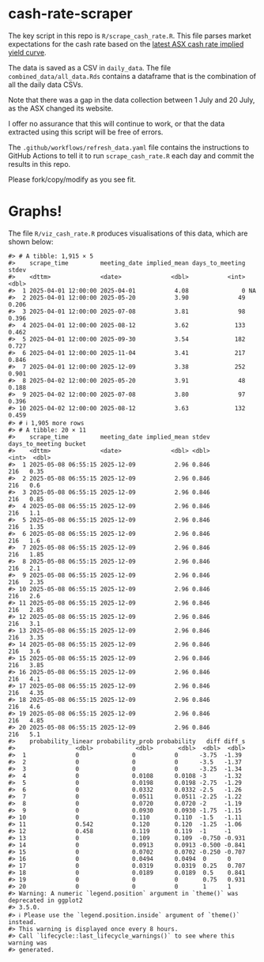 
<!-- README.md is generated from README.Rmd. Please edit that file -->

# cash-rate-scraper

The key script in this repo is `R/scrape_cash_rate.R`. This file parses
market expectations for the cash rate based on the [latest ASX cash rate
implied yield
curve](https://www.asx.com.au/markets/trade-our-derivatives-market/futures-market/rba-rate-tracker).

The data is saved as a CSV in `daily_data`. The file
`combined_data/all_data.Rds` contains a dataframe that is the
combination of all the daily data CSVs.

Note that there was a gap in the data collection between 1 July and 20
July, as the ASX changed its website.

I offer no assurance that this will continue to work, or that the data
extracted using this script will be free of errors.

The `.github/workflows/refresh_data.yaml` file contains the instructions
to GitHub Actions to tell it to run `scrape_cash_rate.R` each day and
commit the results in this repo.

Please fork/copy/modify as you see fit.

# Graphs!

The file `R/viz_cash_rate.R` produces visualisations of this data, which
are shown below:

    #> # A tibble: 1,915 × 5
    #>    scrape_time         meeting_date implied_mean days_to_meeting  stdev
    #>    <dttm>              <date>              <dbl>           <int>  <dbl>
    #>  1 2025-04-01 12:00:00 2025-04-01           4.08               0 NA    
    #>  2 2025-04-01 12:00:00 2025-05-20           3.90              49  0.206
    #>  3 2025-04-01 12:00:00 2025-07-08           3.81              98  0.396
    #>  4 2025-04-01 12:00:00 2025-08-12           3.62             133  0.462
    #>  5 2025-04-01 12:00:00 2025-09-30           3.54             182  0.727
    #>  6 2025-04-01 12:00:00 2025-11-04           3.41             217  0.846
    #>  7 2025-04-01 12:00:00 2025-12-09           3.38             252  0.901
    #>  8 2025-04-02 12:00:00 2025-05-20           3.91              48  0.188
    #>  9 2025-04-02 12:00:00 2025-07-08           3.80              97  0.396
    #> 10 2025-04-02 12:00:00 2025-08-12           3.63             132  0.459
    #> # ℹ 1,905 more rows
    #> # A tibble: 20 × 11
    #>    scrape_time         meeting_date implied_mean stdev days_to_meeting bucket
    #>    <dttm>              <date>              <dbl> <dbl>           <int>  <dbl>
    #>  1 2025-05-08 06:55:15 2025-12-09           2.96 0.846             216   0.35
    #>  2 2025-05-08 06:55:15 2025-12-09           2.96 0.846             216   0.6 
    #>  3 2025-05-08 06:55:15 2025-12-09           2.96 0.846             216   0.85
    #>  4 2025-05-08 06:55:15 2025-12-09           2.96 0.846             216   1.1 
    #>  5 2025-05-08 06:55:15 2025-12-09           2.96 0.846             216   1.35
    #>  6 2025-05-08 06:55:15 2025-12-09           2.96 0.846             216   1.6 
    #>  7 2025-05-08 06:55:15 2025-12-09           2.96 0.846             216   1.85
    #>  8 2025-05-08 06:55:15 2025-12-09           2.96 0.846             216   2.1 
    #>  9 2025-05-08 06:55:15 2025-12-09           2.96 0.846             216   2.35
    #> 10 2025-05-08 06:55:15 2025-12-09           2.96 0.846             216   2.6 
    #> 11 2025-05-08 06:55:15 2025-12-09           2.96 0.846             216   2.85
    #> 12 2025-05-08 06:55:15 2025-12-09           2.96 0.846             216   3.1 
    #> 13 2025-05-08 06:55:15 2025-12-09           2.96 0.846             216   3.35
    #> 14 2025-05-08 06:55:15 2025-12-09           2.96 0.846             216   3.6 
    #> 15 2025-05-08 06:55:15 2025-12-09           2.96 0.846             216   3.85
    #> 16 2025-05-08 06:55:15 2025-12-09           2.96 0.846             216   4.1 
    #> 17 2025-05-08 06:55:15 2025-12-09           2.96 0.846             216   4.35
    #> 18 2025-05-08 06:55:15 2025-12-09           2.96 0.846             216   4.6 
    #> 19 2025-05-08 06:55:15 2025-12-09           2.96 0.846             216   4.85
    #> 20 2025-05-08 06:55:15 2025-12-09           2.96 0.846             216   5.1 
    #>    probability_linear probability_prob probability   diff diff_s
    #>                 <dbl>            <dbl>       <dbl>  <dbl>  <dbl>
    #>  1              0               0           0      -3.75  -1.39 
    #>  2              0               0           0      -3.5   -1.37 
    #>  3              0               0           0      -3.25  -1.34 
    #>  4              0               0.0108      0.0108 -3     -1.32 
    #>  5              0               0.0198      0.0198 -2.75  -1.29 
    #>  6              0               0.0332      0.0332 -2.5   -1.26 
    #>  7              0               0.0511      0.0511 -2.25  -1.22 
    #>  8              0               0.0720      0.0720 -2     -1.19 
    #>  9              0               0.0930      0.0930 -1.75  -1.15 
    #> 10              0               0.110       0.110  -1.5   -1.11 
    #> 11              0.542           0.120       0.120  -1.25  -1.06 
    #> 12              0.458           0.119       0.119  -1     -1    
    #> 13              0               0.109       0.109  -0.750 -0.931
    #> 14              0               0.0913      0.0913 -0.500 -0.841
    #> 15              0               0.0702      0.0702 -0.250 -0.707
    #> 16              0               0.0494      0.0494  0      0    
    #> 17              0               0.0319      0.0319  0.25   0.707
    #> 18              0               0.0189      0.0189  0.5    0.841
    #> 19              0               0           0       0.75   0.931
    #> 20              0               0           0       1      1
    #> Warning: A numeric `legend.position` argument in `theme()` was deprecated in ggplot2
    #> 3.5.0.
    #> ℹ Please use the `legend.position.inside` argument of `theme()` instead.
    #> This warning is displayed once every 8 hours.
    #> Call `lifecycle::last_lifecycle_warnings()` to see where this warning was
    #> generated.
